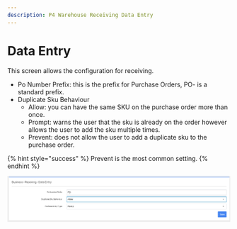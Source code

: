 ```yaml
---
description: P4 Warehouse Receiving Data Entry
---
```


# Data Entry

This screen allows the configuration for receiving.

* Po Number Prefix: this is the prefix for Purchase Orders, PO- is a standard prefix.
* Duplicate Sku Behaviour
  * Allow: you can have the same SKU on the purchase order more than once.
  * Prompt: warns the user that the sku is already on the order however allows the user to add the sku multiple times.
  * Prevent: does not allow the user to add a duplicate sku to the purchase order.&#x20;

{% hint style="success" %}
Prevent is the most common setting.
{% endhint %}

![](<../../../.gitbook/assets/image (208).png>)
